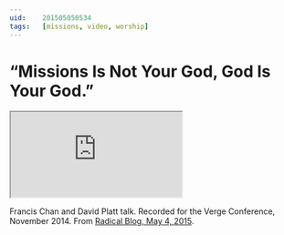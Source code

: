 ```yaml
---
uid:	201505050534
tags:	[missions, video, worship]
---
```


# “Missions Is Not Your God, God Is Your God.”

<div class="video">
<iframe src="https://www.youtube-nocookie.com/embed/RIAOKCthT9E?rel=0" allowfullscreen></iframe>
</div>

Francis Chan and David Platt talk. Recorded for the Verge Conference, November 2014. From [Radical Blog, May 4, 2015](http://www.radical.net/blog/2015/05/missions-is-not-your-god-god-is-your-god/).

